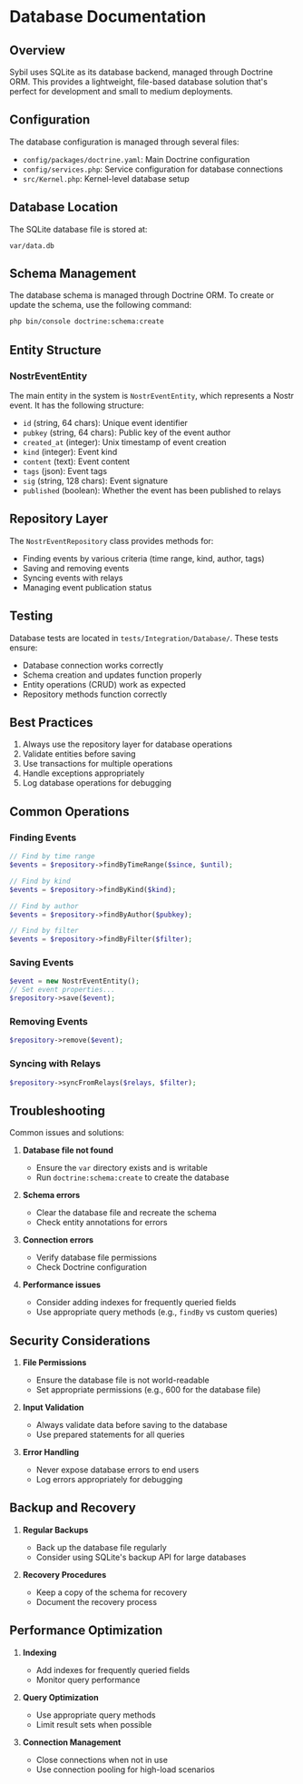 # Database Documentation

## Overview

Sybil uses SQLite as its database backend, managed through Doctrine ORM. This provides a lightweight, file-based database solution that's perfect for development and small to medium deployments.

## Configuration

The database configuration is managed through several files:

- `config/packages/doctrine.yaml`: Main Doctrine configuration
- `config/services.php`: Service configuration for database connections
- `src/Kernel.php`: Kernel-level database setup

## Database Location

The SQLite database file is stored at:
```
var/data.db
```

## Schema Management

The database schema is managed through Doctrine ORM. To create or update the schema, use the following command:

```bash
php bin/console doctrine:schema:create
```

## Entity Structure

### NostrEventEntity

The main entity in the system is `NostrEventEntity`, which represents a Nostr event. It has the following structure:

- `id` (string, 64 chars): Unique event identifier
- `pubkey` (string, 64 chars): Public key of the event author
- `created_at` (integer): Unix timestamp of event creation
- `kind` (integer): Event kind
- `content` (text): Event content
- `tags` (json): Event tags
- `sig` (string, 128 chars): Event signature
- `published` (boolean): Whether the event has been published to relays

## Repository Layer

The `NostrEventRepository` class provides methods for:

- Finding events by various criteria (time range, kind, author, tags)
- Saving and removing events
- Syncing events with relays
- Managing event publication status

## Testing

Database tests are located in `tests/Integration/Database/`. These tests ensure:

- Database connection works correctly
- Schema creation and updates function properly
- Entity operations (CRUD) work as expected
- Repository methods function correctly

## Best Practices

1. Always use the repository layer for database operations
2. Validate entities before saving
3. Use transactions for multiple operations
4. Handle exceptions appropriately
5. Log database operations for debugging

## Common Operations

### Finding Events

```php
// Find by time range
$events = $repository->findByTimeRange($since, $until);

// Find by kind
$events = $repository->findByKind($kind);

// Find by author
$events = $repository->findByAuthor($pubkey);

// Find by filter
$events = $repository->findByFilter($filter);
```

### Saving Events

```php
$event = new NostrEventEntity();
// Set event properties...
$repository->save($event);
```

### Removing Events

```php
$repository->remove($event);
```

### Syncing with Relays

```php
$repository->syncFromRelays($relays, $filter);
```

## Troubleshooting

Common issues and solutions:

1. **Database file not found**
   - Ensure the `var` directory exists and is writable
   - Run `doctrine:schema:create` to create the database

2. **Schema errors**
   - Clear the database file and recreate the schema
   - Check entity annotations for errors

3. **Connection errors**
   - Verify database file permissions
   - Check Doctrine configuration

4. **Performance issues**
   - Consider adding indexes for frequently queried fields
   - Use appropriate query methods (e.g., `findBy` vs custom queries)

## Security Considerations

1. **File Permissions**
   - Ensure the database file is not world-readable
   - Set appropriate permissions (e.g., 600 for the database file)

2. **Input Validation**
   - Always validate data before saving to the database
   - Use prepared statements for all queries

3. **Error Handling**
   - Never expose database errors to end users
   - Log errors appropriately for debugging

## Backup and Recovery

1. **Regular Backups**
   - Back up the database file regularly
   - Consider using SQLite's backup API for large databases

2. **Recovery Procedures**
   - Keep a copy of the schema for recovery
   - Document the recovery process

## Performance Optimization

1. **Indexing**
   - Add indexes for frequently queried fields
   - Monitor query performance

2. **Query Optimization**
   - Use appropriate query methods
   - Limit result sets when possible

3. **Connection Management**
   - Close connections when not in use
   - Use connection pooling for high-load scenarios 